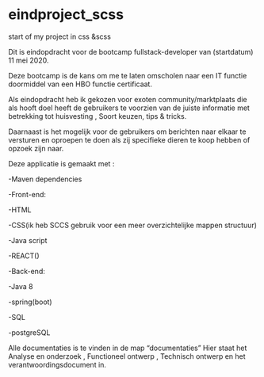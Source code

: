 # eindproject_scss
start of my project in css &amp;scss

Dit is eindopdracht voor de bootcamp fullstack-developer van (startdatum) 11 mei 2020.

Deze bootcamp is de kans om me te laten omscholen naar een IT functie doormiddel van een HBO functie certificaat.

Als eindopdracht heb ik gekozen voor exoten community/marktplaats die als hooft doel heeft de gebruikers te voorzien van de juiste informatie met betrekking tot huisvesting ,
Soort keuzen, tips & tricks.

Daarnaast is het mogelijk voor de gebruikers om berichten naar elkaar te versturen en oproepen te doen als zij specifieke dieren te koop hebben of opzoek zijn naar.

Deze applicatie is gemaakt met :

-Maven dependencies

-Front-end:

-HTML

-CSS(ik heb SCCS gebruik voor een meer overzichtelijke mappen structuur)

-Java script

-REACT()

-Back-end:

-Java 8

-spring(boot)

-SQL

-postgreSQL

Alle documentaties is te vinden in de map “documentaties”
Hier staat het Analyse en onderzoek , Functioneel ontwerp , Technisch ontwerp en het verantwoordingsdocument in.

